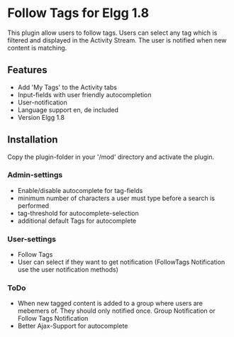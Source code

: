 # Follow Tags for Elgg 1.8

This plugin allow users to follow tags. Users can select any tag which is filtered and displayed in the Activity Stream. The user is notified when new content is matching.

## Features

* Add 'My Tags' to the Activity tabs
* Input-fields with user friendly autocompletion
* User-notification
* Language support en, de included
* Version Elgg 1.8

## Installation

Copy the plugin-folder in your '/mod' directory and activate the plugin.

### Admin-settings

 * Enable/disable autocomplete for tag-fields
 * minimum number of characters a user must type before a search is performed
 * tag-threshold for autocomplete-selection
 * additional default Tags for autocomplete

### User-settings

 * Follow Tags
 * User can select if they want to get notification (FollowTags Notification use the user notification methods)

### ToDo

 * When new tagged content is added to a group where users are mebemers of. They should only notified once. Group Notification or Follow Tags Notification
 * Better Ajax-Support for autocomplete
